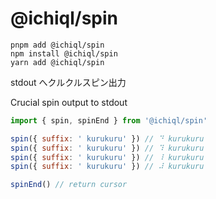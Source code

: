# @ichiql/spin

```shell
pnpm add @ichiql/spin
npm install @ichiql/spin
yarn add @ichiql/spin
```

stdout へクルクルスピン出力

Crucial spin output to stdout

```js
import { spin, spinEnd } from '@ichiql/spin'

spin({ suffix: ' kurukuru' }) // ⠙ kurukuru
spin({ suffix: ' kurukuru' }) // ⠹ kurukuru
spin({ suffix: ' kurukuru' }) // ⠸ kurukuru
spin({ suffix: ' kurukuru' }) // ⠼ kurukuru

spinEnd() // return cursor
```
